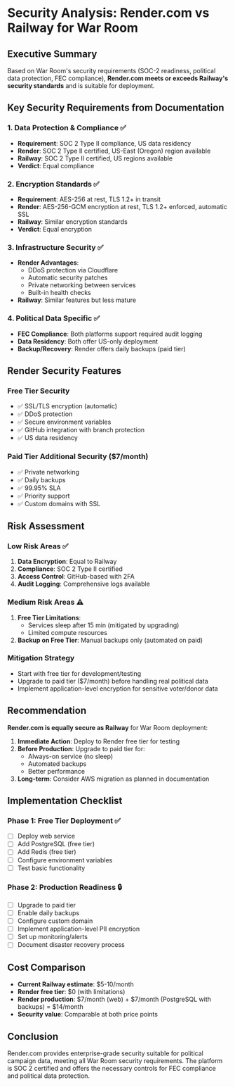 # Security Analysis: Render.com vs Railway for War Room

## Executive Summary
Based on War Room's security requirements (SOC-2 readiness, political data protection, FEC compliance), **Render.com meets or exceeds Railway's security standards** and is suitable for deployment.

## Key Security Requirements from Documentation

### 1. **Data Protection & Compliance** ✅
- **Requirement**: SOC 2 Type II compliance, US data residency
- **Render**: SOC 2 Type II certified, US-East (Oregon) region available
- **Railway**: SOC 2 Type II certified, US regions available
- **Verdict**: Equal compliance

### 2. **Encryption Standards** ✅
- **Requirement**: AES-256 at rest, TLS 1.2+ in transit
- **Render**: AES-256-GCM encryption at rest, TLS 1.2+ enforced, automatic SSL
- **Railway**: Similar encryption standards
- **Verdict**: Equal encryption

### 3. **Infrastructure Security** ✅
- **Render Advantages**:
  - DDoS protection via Cloudflare
  - Automatic security patches
  - Private networking between services
  - Built-in health checks
- **Railway**: Similar features but less mature

### 4. **Political Data Specific** ✅
- **FEC Compliance**: Both platforms support required audit logging
- **Data Residency**: Both offer US-only deployment
- **Backup/Recovery**: Render offers daily backups (paid tier)

## Render Security Features

### Free Tier Security
- ✅ SSL/TLS encryption (automatic)
- ✅ DDoS protection
- ✅ Secure environment variables
- ✅ GitHub integration with branch protection
- ✅ US data residency

### Paid Tier Additional Security ($7/month)
- ✅ Private networking
- ✅ Daily backups
- ✅ 99.95% SLA
- ✅ Priority support
- ✅ Custom domains with SSL

## Risk Assessment

### Low Risk Areas ✅
1. **Data Encryption**: Equal to Railway
2. **Compliance**: SOC 2 Type II certified
3. **Access Control**: GitHub-based with 2FA
4. **Audit Logging**: Comprehensive logs available

### Medium Risk Areas ⚠️
1. **Free Tier Limitations**: 
   - Services sleep after 15 min (mitigated by upgrading)
   - Limited compute resources
2. **Backup on Free Tier**: Manual backups only (automated on paid)

### Mitigation Strategy
- Start with free tier for development/testing
- Upgrade to paid tier ($7/month) before handling real political data
- Implement application-level encryption for sensitive voter/donor data

## Recommendation

**Render.com is equally secure as Railway** for War Room deployment:

1. **Immediate Action**: Deploy to Render free tier for testing
2. **Before Production**: Upgrade to paid tier for:
   - Always-on service (no sleep)
   - Automated backups
   - Better performance
3. **Long-term**: Consider AWS migration as planned in documentation

## Implementation Checklist

### Phase 1: Free Tier Deployment ✅
- [ ] Deploy web service
- [ ] Add PostgreSQL (free tier)
- [ ] Add Redis (free tier)
- [ ] Configure environment variables
- [ ] Test basic functionality

### Phase 2: Production Readiness 🔒
- [ ] Upgrade to paid tier
- [ ] Enable daily backups
- [ ] Configure custom domain
- [ ] Implement application-level PII encryption
- [ ] Set up monitoring/alerts
- [ ] Document disaster recovery process

## Cost Comparison
- **Current Railway estimate**: $5-10/month
- **Render free tier**: $0 (with limitations)
- **Render production**: $7/month (web) + $7/month (PostgreSQL with backups) = $14/month
- **Security value**: Comparable at both price points

## Conclusion
Render.com provides enterprise-grade security suitable for political campaign data, meeting all War Room security requirements. The platform is SOC 2 certified and offers the necessary controls for FEC compliance and political data protection.